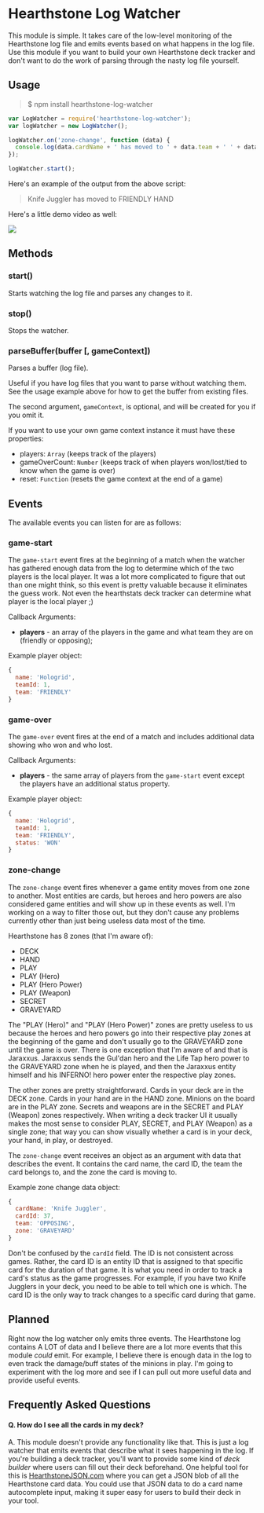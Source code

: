 # Hearthstone Log Watcher

This module is simple. It takes care of the low-level monitoring of the Hearthstone log file and emits events based on what happens in the log file. Use this module if you want to build your own Hearthstone deck tracker and don't want to do the work of parsing through the nasty log file yourself.

## Usage

> $ npm install hearthstone-log-watcher

```javascript
var LogWatcher = require('hearthstone-log-watcher');
var logWatcher = new LogWatcher();

logWatcher.on('zone-change', function (data) {
  console.log(data.cardName + ' has moved to ' + data.team + ' ' + data.zone);
});

logWatcher.start();
```

Here's an example of the output from the above script:

> Knife Juggler has moved to FRIENDLY HAND

Here's a little demo video as well:

[![](http://i.imgur.com/tKtxS8L.png)](http://www.youtube.com/watch?v=ccXEcKrZxu4)

## Methods

### start()

Starts watching the log file and parses any changes to it.

### stop()

Stops the watcher.

### parseBuffer(buffer [, gameContext])

Parses a buffer (log file).

Useful if you have log files that you want to parse without watching them. See the usage example above for how to get the buffer from existing files.

The second argument, `gameContext`, is optional, and will be created for you if you omit it.

If you want to use your own game context instance it must have these properties:

* players: `Array` (keeps track of the players)
* gameOverCount: `Number` (keeps track of when players won/lost/tied to know when the game is over)
* reset: `Function` (resets the game context at the end of a game)

## Events

The available events you can listen for are as follows:

### **game-start**

The `game-start` event fires at the beginning of a match when the watcher has gathered enough data from the log to determine which of the two players is the local player. It was a lot more complicated to figure that out than one might think, so this event is pretty valuable because it eliminates the guess work. Not even the hearthstats deck tracker can determine what player is the local player ;)

Callback Arguments:

- **players** - an array of the players in the game and what team they are on (friendly or opposing);

Example player object:

```javascript
{
  name: 'Hologrid',
  teamId: 1,
  team: 'FRIENDLY'
}
```

### **game-over**

The `game-over` event fires at the end of a match and includes additional data showing who won and who lost.

Callback Arguments:

- **players** - the same array of players from the `game-start` event except the players have an additional status property.

Example player object:

```javascript
{
  name: 'Hologrid',
  teamId: 1,
  team: 'FRIENDLY',
  status: 'WON'
}
```

### **zone-change**

The `zone-change` event fires whenever a game entity moves from one zone to another. Most entities are cards, but heroes and hero powers are also considered game entities and will show up in these events as well. I'm working on a way to filter those out, but they don't cause any problems currently other than just being useless data most of the time.

Hearthstone has 8 zones (that I'm aware of):

- DECK
- HAND
- PLAY
- PLAY (Hero)
- PLAY (Hero Power)
- PLAY (Weapon)
- SECRET
- GRAVEYARD

The "PLAY (Hero)" and "PLAY (Hero Power)" zones are pretty useless to us because the heroes and hero powers go into their respective play zones at the beginning of the game and don't usually go to the GRAVEYARD zone until the game is over. There is one exception that I'm aware of and that is Jaraxxus. Jaraxxus sends the Gul'dan hero and the Life Tap hero power to the GRAVEYARD zone when he is played, and then the Jaraxxus entity himself and his INFERNO! hero power enter the respective play zones.

The other zones are pretty straightforward. Cards in your deck are in the DECK zone. Cards in your hand are in the HAND zone. Minions on the board are in the PLAY zone. Secrets and weapons are in the SECRET and PLAY (Weapon) zones respectively. When writing a deck tracker UI it usually makes the most sense to consider PLAY, SECRET, and PLAY (Weapon) as a single zone; that way you can show visually whether a card is in your deck, your hand, in play, or destroyed.

The `zone-change` event receives an object as an argument with data that describes the event. It contains the card name, the card ID, the team the card belongs to, and the zone the card is moving to.

Example zone change data object:

```javascript
{
  cardName: 'Knife Juggler',
  cardId: 37,
  team: 'OPPOSING',
  zone: 'GRAVEYARD'
}
```

Don't be confused by the `cardId` field. The ID is not consistent across games. Rather, the card ID is an entity ID that is assigned to that specific card for the duration of that game. It is what you need in order to track a card's status as the game progresses. For example, if you have two Knife Jugglers in your deck, you need to be able to tell which one is which. The card ID is the only way to track changes to a specific card during that game.

## Planned

Right now the log watcher only emits three events. The Hearthstone log contains A LOT of data and I believe there are a lot more events that this module *could* emit. For example, I believe there is enough data in the log to even track the damage/buff states of the minions in play. I'm going to experiment with the log more and see if I can pull out more useful data and provide useful events.

## Frequently Asked Questions

#### Q. How do I see all the cards in my deck?

A. This module doesn't provide any functionality like that. This is just a log watcher that emits events that describe what it sees happening in the log. If you're building a deck tracker, you'll want to provide some kind of *deck builder* where users can fill out their deck beforehand. One helpful tool for this is [HearthstoneJSON.com](http://hearthstonejson.com/) where you can get a JSON blob of all the Hearthstone card data. You could use that JSON data to do a card name autocomplete input, making it super easy for users to build their deck in your tool.
